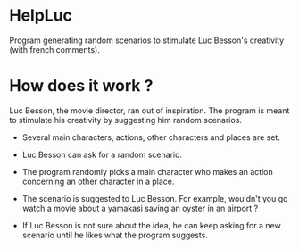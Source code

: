 # HelpLuc

Program generating random scenarios to stimulate Luc Besson's creativity (with french comments).


# How does it work ?

Luc Besson, the movie director, ran out of inspiration. The program is meant to stimulate his creativity by suggesting him random scenarios.

- Several main characters, actions, other characters and places are set.

- Luc Besson can ask for a random scenario.

- The program randomly picks a main character who makes an action concerning an other character in a place.

- The scenario is suggested to Luc Besson. For example, wouldn't you go watch a movie about a yamakasi saving an oyster in an airport ?

- If Luc Besson is not sure about the idea, he can keep asking for a new scenario until he likes what the program suggests.


